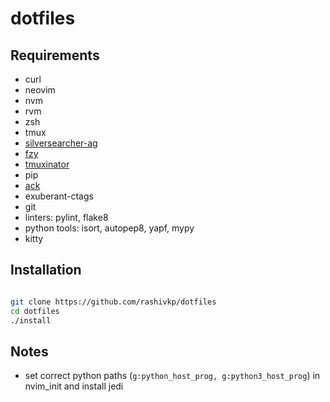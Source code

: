 # dotfiles

## Requirements

- curl
- neovim
- nvm
- rvm
- zsh
- tmux
- [silversearcher-ag](https://github.com/ggreer/the_silver_searcher)
- [fzy](https://github.com/jhawthorn/fzy)
- [tmuxinator](https://github.com/tmuxinator/tmuxinator)
- pip
- [ack](https://beyondgrep.com/install/)
- exuberant-ctags
- git
- linters:  pylint, flake8
- python tools: isort, autopep8, yapf, mypy
- kitty


## Installation

```sh

git clone https://github.com/rashivkp/dotfiles
cd dotfiles
./install
```

## Notes

- set correct python paths (`g:python_host_prog, g:python3_host_prog`) in nvim_init and install jedi
